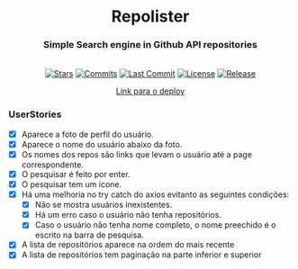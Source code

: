 <h1 align="center">
  Repolister
</h1>

<h3 align="center">
  Simple Search engine in Github API repositories
</h3>
<br>

<div align="center">
  <a href="https://github.com/nicolas-oliveira/repolister/stargazers"><img src="https://badgen.net/github/stars/nicolas-oliveira/repolister" alt="Stars"></img></a>
  <a href="https://github.com/nicolas-oliveira/repolister/commits/"><img src="https://badgen.net/github/commits/nicolas-oliveira/repolister" alt="Commits"></img></a>
  <a href="https://github.com/nicolas-oliveira/repolister/commits/"><img src="https://badgen.net/github/last-commit/nicolas-oliveira/repolister" alt="Last Commit"></img></a>
  <a href="./LICENSE"><img src="https://badgen.net/github/license/nicolas-oliveira/repolister" alt="License"></img></a>
  <a href="#"><img src="https://badgen.net/github/release/nicolas-oliveira/repolister" alt="Release"></img></a><br>
  
  <a href="https://nicolas-oliveira.github.io/repolister/">Link para o deploy</a>
</div>

### UserStories

- [x] Aparece a foto de perfil do usuário.
- [x] Aparece o nome do usuário abaixo da foto.
- [x] Os nomes dos repos são links que levam o usuário até a page correspondente.
- [x] O pesquisar é feito por enter.
- [x] O pesquisar tem um ícone.
- [x] Há uma melhoria no try catch do axios evitanto as seguintes condições:
    - [x] Não se mostra usuários inexistentes.
    - [x] Há um erro caso o usuário não tenha repositórios.
    - [x] Caso o usuário não tenha nome completo, o nome preechido é o escrito na barra de pesquisa.
- [x] A lista de repositórios aparece na ordem do mais recente
- [x] A lista de repositórios tem paginação na parte inferior e superior
